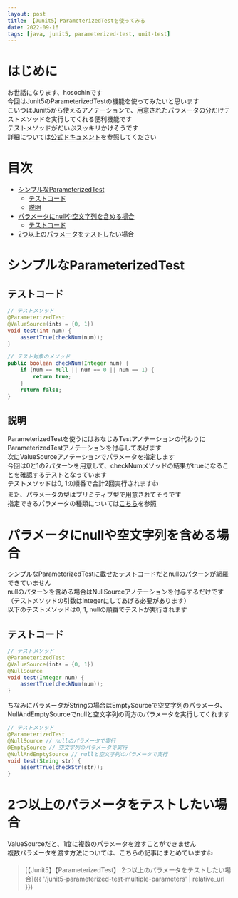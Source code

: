 ```yaml
---
layout: post
title: 【Junit5】ParameterizedTestを使ってみる
date: 2022-09-16
tags: [java, junit5, parameterized-test, unit-test]
---
```


# はじめに

お世話になります、hosochinです  
今回はJunit5のParameterizedTestの機能を使ってみたいと思います  
こいつはJunit5から使えるアノテーションで、用意されたパラメータの分だけテストメソッドを実行してくれる便利機能です  
テストメソッドがだいぶスッキリかけそうです  
詳細については[公式ドキュメント](https://junit.org/junit5/docs/current/user-guide/#writing-tests-parameterized-tests)を参照してください

# 目次

- [シンプルなParameterizedTest](#シンプルなparameterizedtest)
  - [テストコード](#テストコード)
  - [説明](#説明)
- [パラメータにnullや空文字列を含める場合](#パラメータにnullや空文字列を含める場合)
  - [テストコード](#テストコード-1)
- [2つ以上のパラメータをテストしたい場合](#2つ以上のパラメータをテストしたい場合)

# シンプルなParameterizedTest

## テストコード

```java
// テストメソッド
@ParameterizedTest
@ValueSource(ints = {0, 1})
void test(int num) {
    assertTrue(checkNum(num));
}

// テスト対象のメソッド
public boolean checkNum(Integer num) {
    if (num == null || num == 0 || num == 1) {
        return true;
    }
    return false;
}
```

## 説明

ParameterizedTestを使うにはおなじみTestアノテーションの代わりにParameterizedTestアノテーションを付与してあげます  
次にValueSourceアノテーションでパラメータを指定します  
今回は0と1の2パターンを用意して、checkNumメソッドの結果がtrueになることを確認するテストとなっています  
テストメソッドは0, 1の順番で合計2回実行されます👍  
また、パラメータの型はプリミティブ型で用意されてそうです  
指定できるパラメータの種類については[こちら](https://junit.org/junit5/docs/current/user-guide/#writing-tests-parameterized-tests-sources-ValueSource)を参照

# パラメータにnullや空文字列を含める場合

シンプルなParameterizedTestに載せたテストコードだとnullのパターンが網羅できていません  
nullのパターンを含める場合はNullSourceアノテーションを付与するだけです（テストメソッドの引数はIntegerにしてあげる必要があります）  
以下のテストメソッドは0, 1, nullの順番でテストが実行されます

## テストコード

```java
// テストメソッド
@ParameterizedTest
@ValueSource(ints = {0, 1})
@NullSource
void test(Integer num) {
    assertTrue(checkNum(num));
}
```

ちなみにパラメータがStringの場合はEmptySourceで空文字列のパラメータ、NullAndEmptySourceでnullと空文字列の両方のパラメータを実行してくれます

```java
// テストメソッド
@ParameterizedTest
@NullSource // nullのパラメータで実行
@EmptySource // 空文字列のパラメータで実行
@NullAndEmptySource // nullと空文字列のパラメータで実行
void test(String str) {
    assertTrue(checkStr(str));
}
```

# 2つ以上のパラメータをテストしたい場合

ValueSourceだと、1度に複数のパラメータを渡すことができません  
複数パラメータを渡す方法については、こちらの記事にまとめています👍

> [【Junit5】【ParameterizedTest】 2つ以上のパラメータをテストしたい場合]({{ '/junit5-parameterized-test-multiple-parameters' | relative_url }})